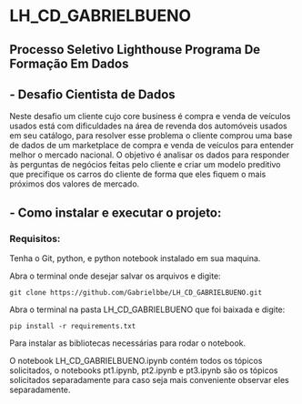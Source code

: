 # LH_CD_GABRIELBUENO
## Processo Seletivo Lighthouse Programa De Formação Em Dados

## - Desafio Cientista de Dados

 Neste desafio um cliente cujo core business é compra e venda de veículos usados está com dificuldades na área de revenda dos automóveis usados em seu catálogo, para resolver esse problema o cliente comprou uma base de dados de um marketplace de compra e venda de veículos para entender melhor o mercado nacional.
 O objetivo é analisar os dados para responder às perguntas de negócios feitas pelo cliente e criar um modelo preditivo que precifique os carros do cliente de forma que eles fiquem o mais próximos dos valores de mercado. 

## - Como instalar e executar o projeto:

### Requisitos:
 Tenha o Git, python, e python notebook instalado em sua maquina.

Abra o terminal onde desejar salvar os arquivos e digite:
```
git clone https://github.com/Gabrielbbe/LH_CD_GABRIELBUENO.git
```

Abra o terminal na pasta LH_CD_GABRIELBUENO que foi baixada e digite:

```
pip install -r requirements.txt
```

Para instalar as bibliotecas necessárias para rodar o notebook.

O notebook LH_CD_GABRIELBUENO.ipynb contém todos os tópicos solicitados, o notebooks pt1.ipynb, pt2.ipynb e pt3.ipynb são os tópicos solicitados separadamente para caso seja mais conveniente observar eles separadamente.  

